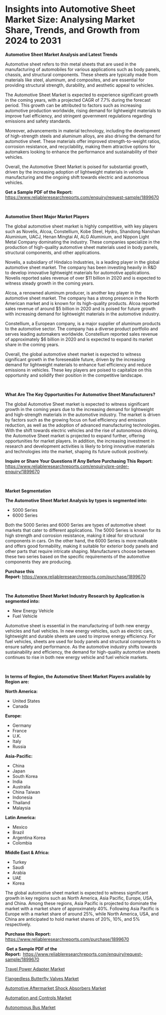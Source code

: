 <p><h1>Insights into Automotive Sheet Market Size: Analysing Market Share, Trends, and Growth from 2024 to 2031</h1></p><p><strong>Automotive Sheet Market Analysis and Latest Trends</strong></p>
<p><p>Automotive sheet refers to thin metal sheets that are used in the manufacturing of automobiles for various applications such as body panels, chassis, and structural components. These sheets are typically made from materials like steel, aluminum, and composites, and are essential for providing structural strength, durability, and aesthetic appeal to vehicles.</p><p>The Automotive Sheet Market is expected to experience significant growth in the coming years, with a projected CAGR of 7.7% during the forecast period. This growth can be attributed to factors such as increasing automotive production worldwide, rising demand for lightweight materials to improve fuel efficiency, and stringent government regulations regarding emissions and safety standards.</p><p>Moreover, advancements in material technology, including the development of high-strength steels and aluminum alloys, are also driving the demand for automotive sheet. These materials offer improved strength-to-weight ratios, corrosion resistance, and recyclability, making them attractive options for automakers looking to enhance the performance and sustainability of their vehicles.</p><p>Overall, the Automotive Sheet Market is poised for substantial growth, driven by the increasing adoption of lightweight materials in vehicle manufacturing and the ongoing shift towards electric and autonomous vehicles.</p></p>
<p><strong>Get a Sample PDF of the Report:&nbsp;</strong> <a href="https://www.reliableresearchreports.com/enquiry/request-sample/1899670">https://www.reliableresearchreports.com/enquiry/request-sample/1899670</a></p>
<p>&nbsp;</p>
<p><strong>Automotive Sheet Major Market Players</strong></p>
<p><p>The global automotive sheet market is highly competitive, with key players such as Novelis, Alcoa, Constellium, Kobe Steel, Hydro, Shandong Nanshan Aluminium, UACJ, Henan Mingtai Al, ALG Aluminium, and Nippon Light Metal Company dominating the industry. These companies specialize in the production of high-quality automotive sheet materials used in body panels, structural components, and other applications.</p><p>Novelis, a subsidiary of Hindalco Industries, is a leading player in the global automotive sheet market. The company has been investing heavily in R&D to develop innovative lightweight materials for automotive applications. Novelis reported sales revenue of over $11 billion in 2020 and is expected to witness steady growth in the coming years.</p><p>Alcoa, a renowned aluminum producer, is another key player in the automotive sheet market. The company has a strong presence in the North American market and is known for its high-quality products. Alcoa reported sales revenue of around $5 billion in 2020 and is poised for future growth with increasing demand for lightweight materials in the automotive industry.</p><p>Constellium, a European company, is a major supplier of aluminum products to the automotive sector. The company has a diverse product portfolio and serves leading automakers worldwide. Constellium reported sales revenue of approximately $6 billion in 2020 and is expected to expand its market share in the coming years.</p><p>Overall, the global automotive sheet market is expected to witness significant growth in the foreseeable future, driven by the increasing demand for lightweight materials to enhance fuel efficiency and reduce emissions in vehicles. These key players are poised to capitalize on this opportunity and solidify their position in the competitive landscape.</p></p>
<p>&nbsp;</p>
<p><strong>What Are The Key Opportunities For Automotive Sheet Manufacturers?</strong></p>
<p><p>The global Automotive Sheet market is expected to witness significant growth in the coming years due to the increasing demand for lightweight and high-strength materials in the automotive industry. The market is driven by factors such as the growing focus on fuel efficiency and emission reduction, as well as the adoption of advanced manufacturing technologies. With the shift towards electric vehicles and the rise of autonomous driving, the Automotive Sheet market is projected to expand further, offering opportunities for market players. In addition, the increasing investment in research and development activities is likely to bring innovative materials and technologies into the market, shaping its future outlook positively.</p></p>
<p><strong>Inquire or Share Your Questions If Any Before Purchasing This Report:</strong> <a href="https://www.reliableresearchreports.com/enquiry/pre-order-enquiry/1899670">https://www.reliableresearchreports.com/enquiry/pre-order-enquiry/1899670</a></p>
<p>&nbsp;</p>
<p><strong>Market Segmentation</strong></p>
<p><strong>The Automotive Sheet Market Analysis by types is segmented into:</strong></p>
<p><ul><li>5000 Series</li><li>6000 Series</li></ul></p>
<p><p>Both the 5000 Series and 6000 Series are types of automotive sheet markets that cater to different applications. The 5000 Series is known for its high strength and corrosion resistance, making it ideal for structural components in cars. On the other hand, the 6000 Series is more malleable and offers good formability, making it suitable for exterior body panels and other parts that require intricate shaping. Manufacturers choose between these two series based on the specific requirements of the automotive components they are producing.</p></p>
<p><strong>Purchase this Report:&nbsp;</strong><a href="https://www.reliableresearchreports.com/purchase/1899670">https://www.reliableresearchreports.com/purchase/1899670</a></p>
<p>&nbsp;</p>
<p><strong>The Automotive Sheet Market Industry Research by Application is segmented into:</strong></p>
<p><ul><li>New Energy Vehicle</li><li>Fuel Vehicle</li></ul></p>
<p><p>Automotive sheet is essential in the manufacturing of both new energy vehicles and fuel vehicles. In new energy vehicles, such as electric cars, lightweight and durable sheets are used to improve energy efficiency. For fuel vehicles, sheets are used for body panels and structural components to ensure safety and performance. As the automotive industry shifts towards sustainability and efficiency, the demand for high-quality automotive sheets continues to rise in both new energy vehicle and fuel vehicle markets.</p></p>
<p>&nbsp;</p>
<p><strong>In terms of Region, the Automotive Sheet Market Players available by Region are:</strong></p>
<p>
    <p> <strong> North America: </strong>
        <ul>
            <li>United States</li>
            <li>Canada</li>
        </ul>
        </p> 
    <p> <strong> Europe: </strong>
        <ul>
            <li>Germany</li>
            <li>France</li>
            <li>U.K.</li>
            <li>Italy</li>
            <li>Russia</li>
        </ul>
        </p> 
    <p> <strong> Asia-Pacific: </strong>
        <ul>
            <li>China</li>
            <li>Japan</li>
            <li>South Korea</li>
            <li>India</li>
            <li>Australia</li>
            <li>China Taiwan</li>
            <li>Indonesia</li>
            <li>Thailand</li>
            <li>Malaysia</li>
        </ul>
        </p> 
    <p> <strong> Latin America: </strong>
        <ul>
            <li>Mexico</li>
            <li>Brazil</li>
            <li>Argentina Korea</li>
            <li>Colombia</li>
        </ul>
        </p> 
    <p> <strong> Middle East & Africa: </strong>
        <ul>
            <li>Turkey</li>
            <li>Saudi</li>
            <li>Arabia</li>
            <li>UAE</li>
            <li>Korea</li>
        </ul>
    </p>
    </p>
<p><p>The global automotive sheet market is expected to witness significant growth in key regions such as North America, Asia Pacific, Europe, USA, and China. Among these regions, Asia Pacific is projected to dominate the market with a market share of approximately 40%. Following Asia Pacific is Europe with a market share of around 25%, while North America, USA, and China are anticipated to hold market shares of 20%, 10%, and 5% respectively.</p></p>
<p><strong>Purchase this Report: </strong><a href="https://www.reliableresearchreports.com/purchase/1899670">https://www.reliableresearchreports.com/purchase/1899670</a></p>
<p>&nbsp;<strong>Get a Sample PDF of the Report:&nbsp;&nbsp;</strong><a href="https://www.reliableresearchreports.com/enquiry/request-sample/1899670">https://www.reliableresearchreports.com/enquiry/request-sample/1899670</a></p>
<p><strong></strong></p>
<p><p><a href="https://cedar-agate-3da.notion.site/Global-Travel-Power-Adapter-Market-Size-and-Market-Trends-Insights-and-Projections-from-2024-to-203-cc4236bff56f40d98cb07adff818cb80">Travel Power Adapter Market</a></p><p><a href="https://issuu.com/reportprime-2/docs/flangedless-butterfly-valves-market-size-2030.pptx">Flangedless Butterfly Valves Market</a></p><p><a href="https://github.com/mancsybtousav/Market-Research-Report-List-1/blob/main/automotive-aftermarket-shock-absorbers-market.md">Automotive Aftermarket Shock Absorbers Market</a></p><p><a href="https://issuu.com/reportprime-2/docs/automation-and-controls-market-size-2030.pptx">Automation and Controls Market</a></p><p><a href="https://github.com/josesg55/Market-Research-Report-List-1/blob/main/autonomous-bus-market.md">Autonomous Bus Market</a></p></p>